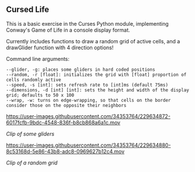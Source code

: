 ## Cursed Life

This is a basic exercise in the Curses Python module, implementing Conway's Game of Life in a console display format.

Currently includes functions to draw a random grid of active cells, and a drawGlider function with 4 direction options!

Command line arguments:

    --glider, -g: places some gliders in hard coded positions
    --random, -r [float]: initializes the grid with [float] proportion of cells randomly active
    --speed, -s [int]: sets refresh rate to [int]ms (default 75ms)
    --dimensions, -d [int] [int]: sets the height and width of the display grid; defaults to 50 x 100
    --wrap, -w: turns on edge-wrapping, so that cells on the border consider those on the opposite their neighbors


https://user-images.githubusercontent.com/34353764/229634872-6017fcfb-9bdc-4548-836f-b8cb868a6a1c.mov

*Clip of some gliders*



https://user-images.githubusercontent.com/34353764/229634880-8c53168d-5e86-43b8-adc8-0969627b12c4.mov

*Clip of a random grid*

